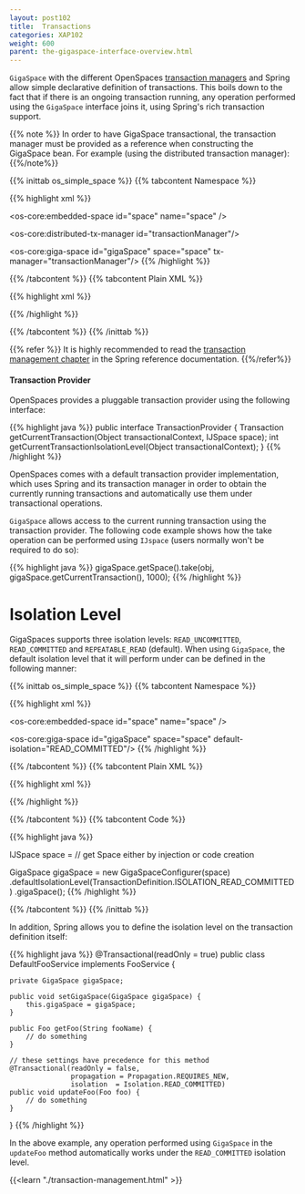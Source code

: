 ```yaml
---
layout: post102
title:  Transactions
categories: XAP102
weight: 600
parent: the-gigaspace-interface-overview.html
---
```




`GigaSpace` with the different OpenSpaces [transaction managers](./transaction-management.html) and Spring allow simple declarative definition of transactions. This boils down to the fact that if there is an ongoing transaction running, any operation performed using the `GigaSpace` interface joins it, using Spring's rich transaction support.

{{% note %}}
In order to have GigaSpace transactional, the transaction manager must be provided as a reference when constructing the GigaSpace bean.
For example (using the distributed transaction manager):
{{%/note%}}

{{% inittab os_simple_space %}}
{{% tabcontent Namespace %}}

{{% highlight xml %}}

<os-core:embedded-space id="space" name="space" />

<os-core:distributed-tx-manager id="transactionManager"/>

<os-core:giga-space id="gigaSpace" space="space" tx-manager="transactionManager"/>
{{% /highlight %}}

{{% /tabcontent %}}
{{% tabcontent Plain XML %}}

{{% highlight xml %}}

<bean id="space" class="org.openspaces.core.space.EmbeddedSpaceFactoryBean">
    <property name="name" value="space" />
</bean>

<bean id="transactionManager" class="org.openspaces.core.transaction.manager.DistributedJiniTransactionManager">
	<property name="space" ref="space" />
</bean>

<bean id="gigaSpace" class="org.openspaces.core.GigaSpaceFactoryBean">
    <property name="space" ref="space" />
	<property name="transactionManager" ref="transactionManager" />
</bean>
{{% /highlight %}}

{{% /tabcontent %}}
{{% /inittab %}}

{{% refer %}}
It is highly recommended to read the [transaction management chapter](http://static.springframework.org/spring/docs/3.0.x/reference/transaction.html) in the Spring reference documentation.
{{%/refer%}}

#### Transaction Provider

OpenSpaces provides a pluggable transaction provider using the following interface:

{{% highlight java %}}
public interface TransactionProvider {
    Transaction getCurrentTransaction(Object transactionalContext, IJSpace space);
    int getCurrentTransactionIsolationLevel(Object transactionalContext);
}
{{% /highlight %}}

OpenSpaces comes with a default transaction provider implementation, which uses Spring and its transaction manager in order to obtain the currently running transactions and automatically use them under transactional operations.

`GigaSpace` allows access to the current running transaction using the transaction provider. The following code example shows how the take operation can be performed using `IJspace` (users normally won't be required to do so):

{{% highlight java %}}
gigaSpace.getSpace().take(obj, gigaSpace.getCurrentTransaction(), 1000);
{{% /highlight %}}

# Isolation Level

GigaSpaces supports three isolation levels: `READ_UNCOMMITTED`, `READ_COMMITTED` and `REPEATABLE_READ` (default). When using `GigaSpace`, the default isolation level that it will perform under can be defined in the following manner:

{{% inittab os_simple_space %}}
{{% tabcontent Namespace %}}

{{% highlight xml %}}

<os-core:embedded-space id="space" name="space" />

<os-core:giga-space id="gigaSpace" space="space" default-isolation="READ_COMMITTED"/>
{{% /highlight %}}

{{% /tabcontent %}}
{{% tabcontent Plain XML %}}

{{% highlight xml %}}

<bean id="space" class="org.openspaces.core.space.EmbeddedSpaceFactoryBean">
    <property name="name" value="space" />
</bean>

<bean id="gigaSpace" class="org.openspaces.core.GigaSpaceFactoryBean">
	<property name="space" ref="space" />
    <property name="defaultIsolationLevelName" value="READ_COMMITTED" />
</bean>
{{% /highlight %}}

{{% /tabcontent %}}
{{% tabcontent Code %}}

{{% highlight java %}}

IJSpace space = // get Space either by injection or code creation

GigaSpace gigaSpace = new GigaSpaceConfigurer(space)
                          .defaultIsolationLevel(TransactionDefinition.ISOLATION_READ_COMMITTED)
                          .gigaSpace();
{{% /highlight %}}

{{% /tabcontent %}}
{{% /inittab %}}

In addition, Spring allows you to define the isolation level on the transaction definition itself:

{{% highlight java %}}
@Transactional(readOnly = true)
public class DefaultFooService implements FooService {

    private GigaSpace gigaSpace;

    public void setGigaSpace(GigaSpace gigaSpace) {
    	this.gigaSpace = gigaSpace;
    }

    public Foo getFoo(String fooName) {
        // do something
    }

    // these settings have precedence for this method
    @Transactional(readOnly = false,
                   propagation = Propagation.REQUIRES_NEW,
                   isolation  = Isolation.READ_COMMITTED)
    public void updateFoo(Foo foo) {
        // do something
    }
}
{{% /highlight %}}

In the above example, any operation performed using `GigaSpace` in the `updateFoo` method automatically works under the `READ_COMMITTED` isolation level.

{{<learn "./transaction-management.html" >}}